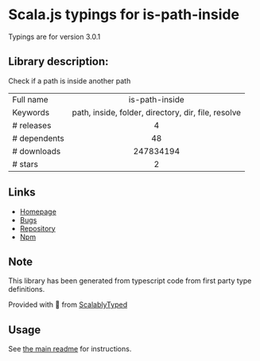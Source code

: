 
# Scala.js typings for is-path-inside

Typings are for version 3.0.1

## Library description:
Check if a path is inside another path

|                    |                 |
| ------------------ | :-------------: |
| Full name          | is-path-inside |
| Keywords           | path, inside, folder, directory, dir, file, resolve |
| # releases         | 4 |
| # dependents       | 48 |
| # downloads        | 247834194 |
| # stars            | 2 |

## Links
- [Homepage](https://github.com/sindresorhus/is-path-inside#readme)
- [Bugs](https://github.com/sindresorhus/is-path-inside/issues)
- [Repository](https://github.com/sindresorhus/is-path-inside)
- [Npm](https://www.npmjs.com/package/is-path-inside)
    


## Note
This library has been generated from typescript code from first party type definitions.

Provided with :purple_heart: from [ScalablyTyped](https://github.com/oyvindberg/ScalablyTyped)

## Usage
See [the main readme](../../readme.md) for instructions.


